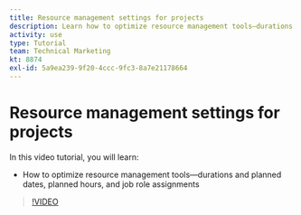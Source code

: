 ```yaml
---
title: Resource management settings for projects
description: Learn how to optimize resource management tools—durations and planned dates, planned hours, and job role assignments.
activity: use
type: Tutorial
team: Technical Marketing
kt: 8874
exl-id: 5a9ea239-9f20-4ccc-9fc3-8a7e21178664
---
```

# Resource management settings for projects

In this video tutorial, you will learn:

* How to optimize resource management tools—durations and planned dates, planned hours, and job role assignments

>[!VIDEO](https://video.tv.adobe.com/v/335162/?quality=12)
